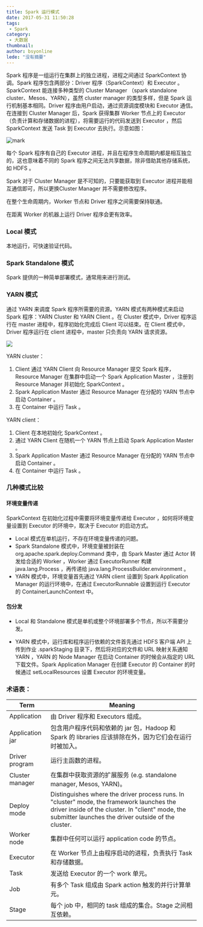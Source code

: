 ```yaml
---
title: Spark 运行模式
date: 2017-05-31 11:50:28
tags:
 - Spark
category: 
 - 大数据
thumbnail: 
author: bsyonline
lede: "没有摘要"
---
```

<!-- toc -->
Spark 程序是一组运行在集群上的独立进程，进程之间通过 SparkContext 协调。Spark 程序包含两部分：Driver 程序（SparkContext）和 Executor 。SparkContext 能连接多种类型的 Cluster Manager （spark standalone cluster、Mesos、YARN），虽然 cluster manager 的类型多样，但是 Spark 运行机制基本相同。<!--more-->Driver 程序由用户启动，通过资源调度模块和 Executor 通信。在连接到 Cluster Manager 后，Spark 获得集群 Worker 节点上的 Executor （负责计算和存储数据的进程），将需要运行的代码发送到 Executor ，然后 SparkContext 发送 Task 到 Executor 去执行。示意如图：

![mark](http://7xqgix.com1.z0.glb.clouddn.com/blog/20170531/234941814.png)

每个 Spark 程序有自己的 Executor 进程，并且在程序生命周期内都是相互独立的，这也意味着不同的 Spark 程序之间无法共享数据，除非借助其他存储系统，如 HDFS 。

Spark 对于 Cluster Manager 是不可知的，只要能获取到 Executor 进程并能相互通信即可，所以更换Cluster Manager 并不需要修改程序。

在整个生命周期内，Worker 节点和 Driver 程序之间需要保持联通。

在距离 Worker 的机器上运行 Driver 程序会更有效率。

### Local 模式

本地运行，可快速验证代码。

### Spark Standalone 模式

Spark 提供的一种简单部署模式，通常用来进行测试。

### YARN 模式

通过 YARN 来调度 Spark 程序所需要的资源。YARN 模式有两种模式来启动 Spark 程序：YARN Cluster 和 YARN Client 。在 Cluster 模式中，Driver 程序运行在 master 进程中，程序初始化完成后 Client 可以结束。在 Client 模式中，Driver 程序运行在 client 进程中，master 只负责向 YARN 请求资源。

![](http://7xqgix.com1.z0.glb.clouddn.com/spark-on-yarn.png)

YARN cluster：

1. Client 通过 YARN Client 向 Resource Manager 提交 Spark 程序，Resource Manager 在集群中启动一个 Spark Application Master ，注册到 Resource Manager 并初始化 SparkContext 。
2. Spark Application Master 通过 Resource Manager 在分配的 YARN 节点中启动 Container 。
3. 在 Container 中运行 Task 。

YARN client：

1.  Client 在本地初始化 SparkContext 。
2.  通过 YARN Client 在随机一个 YARN 节点上启动 Spark Application Master 。
3.  Spark Application Master 通过 Resource Manager 在分配的 YARN 节点中启动 Container 。
4.  在 Container 中运行 Task 。

### 几种模式比较

#### 环境变量传递

SparkContext 在初始化过程中需要将环境变量传递给 Executor ，如何将环境变量设置到 Executor 的环境中，取决于 Executor 的启动方式。

* Local 模式在单机运行，不存在环境变量传递的问题。
* Spark Standalone 模式中，环境变量被封装在 org.apache.spark.deploy.Command 类中，由 Spark Master 通过 Actor 转发给合适的 Worker ，Worker 通过 ExecutorRunner 构建 java.lang.Process ，再传递给 java.lang.ProcessBuilder.environment 。
* YARN 模式中，环境变量首先通过 YARN client 设置到 Spark Application Manager 的运行环境中，在通过 ExecutorRunnable 设置到运行 Executor 的 ContainerLaunchContext 中。

#### 包分发

* Local 和 Standalone 模式是单机或整个环境部署多个节点，所以不需要分发。


* YARN 模式中，运行库和程序运行依赖的文件首先通过 HDFS 客户端 API 上传到作业 .sparkStaging 目录下，然后将对应的文件和 URL 映射关系通知 YARN ，YARN 的 Node Manager 在启动 Container 的时候会从指定的 URL 下载文件。Spark Application Manager 在创建 Executor 的 Container 的时候通过 setLocalResources 设置 Executor 的环境变量。

### 术语表：

| Term            | Meaning                                  |
| --------------- | ---------------------------------------- |
| Application     | 由 Driver 程序和 Executors 组成。               |
| Application jar | 包含用户程序代码和依赖的 jar 包，Hadoop 和 Spark 的 libraries 应该排除在外，因为它们会在运行时被加入。 |
| Driver program  | 运行主函数的进程。                                |
| Cluster manager | 在集群中获取资源的扩展服务 (e.g. standalone manager, Mesos, YARN)。 |
| Deploy mode     | Distinguishes where the driver process runs. In "cluster" mode, the framework launches the driver inside of the cluster. In "client" mode, the submitter launches the driver outside of the cluster. |
| Worker node     | 集群中任何可以运行 application code 的节点。          |
| Executor        | 在 Worker 节点上由程序启动的进程，负责执行 Task 和存储数据。    |
| Task            | 发送给 Executor 的一个 work 单元。                |
| Job             | 有多个 Task 组成由 Spark action 触发的并行计算单元。     |
| Stage           | 每个 job 中，相同的 task 组成的集合。Stage 之间相互依赖。    |